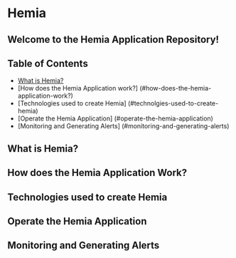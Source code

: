 # Hemia

## Welcome to the Hemia Application Repository!

## Table of Contents
* [What is Hemia?](#What_is_Hemia?)
* [How does the Hemia Application work?] (#how-does-the-hemia-application-work?) 
* [Technologies used to create Hemia] (#technolgies-used-to-create-hemia)
* [Operate the Hemia Application] (#operate-the-hemia-application)
* [Monitoring and Generating Alerts] (#monitoring-and-generating-alerts)

## What is Hemia?


## How does the Hemia Application Work?


## Technologies used to create Hemia


## Operate the Hemia Application


## Monitoring and Generating Alerts

